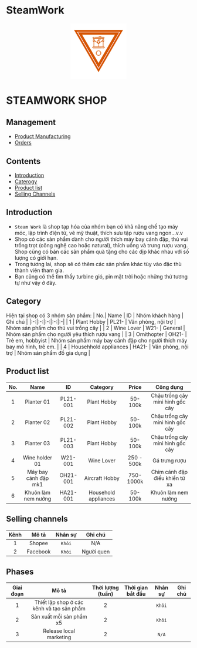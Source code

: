 # SteamWork
<div align='center'>
    <img src="./img/steamwork.png" width="30%">
</div>

# STEAMWORK SHOP

## Management
- [Product Manufacturing](./doc/PM.md)
- [Orders](./doc/Orders.md)

## Contents
- [Introduction](#introduction)
- [Caterogy](#category)
- [Product list](#product-list)
- [Selling Channels](#selling-channels)

## Introduction
- `Steam Work` là shop tạp hóa của nhóm bạn có khả năng chế tạo máy móc, lập trình điện tử, vẽ mỹ thuật, thích sưu tập rượu vang ngon...v.v  
- Shop có các sản phẩm dành cho người thích máy bay cánh đập, thú vui trồng trọt (công nghệ cao hoặc natural), thích uống và trưng rượu vang. Shop cũng có bán các sản phẩm quà tặng cho các dịp khác nhau với số lượng có giới hạn.  
- Trong tương lai, shop sẽ có thêm các sản phẩm khác tùy vào đặc thù thành viên tham gia.
- Bạn cũng có thể tìm thấy turbine gió, pin mặt trời hoặc những thứ tương tự như vậy ở đây.

## Category
Hiện tại shop có 3 nhóm sản phẩm:
| No.| Name | ID | Nhóm khách hàng | Ghi chú |
|:-:|:-:|:-:|:-:|:-|
| 1 | Plant Hobby | PL21- | Văn phòng, nội trợ | Nhóm sản phẩm cho thú vui trồng cây |
| 2 | Wine Lover | W21- | General | Nhóm sản phẩm cho người yêu thích rượu vang |
| 3 | Ornithopter | OH21- | Trẻ em, hobbyist | Nhóm sản phẩm máy bay cánh đập cho người thích máy bay mô hình, trẻ em. |
| 4 | Househhold appliances | HA21- | Văn phòng, nội trợ | Nhóm sản phẩm đồ gia dụng |
## Product list
| No.| Name | ID | Category | Price | Công dụng |
|:-:|:-:|:-:|:-:|:-:|:-:|
| 1 | Planter 01 | PL21-001 | Plant Hobby | 50-100k | Chậu trồng cây mini hình gốc cây |
| 2 | Planter 02 | PL21-002 | Plant Hobby | 50-100k | Chậu trồng cây mini hình gốc cây |
| 3 | Planter 03 | PL21-003 | Plant Hobby | 50-100k | Chậu trồng cây mini hình gốc cây |
| 4 | Wine holder 01 | W21-001 | Wine Lover | 250 - 500k | Gá trưng rượu |
| 5 | Máy bay cánh đập mk1 | OH21-001 | Aircraft Hobby | 750-1000k | Chim cánh đập điều khiển từ xa |
| 6 | Khuôn làm nem nướng | HA21-001 | Household appliances | 50-100k | Khuôn làm nem nướng |
## Selling channels
| Kênh | Mô tả | Nhân sự | Ghi chú |
|:-:|:-:|:-:|:-:|
| 1 | Shopee | `Khôi` | N/A |
| 2 | Facebook | `Khôi`| Người quen |

## Phases
| Giai đoạn | Mô tả | Thời lượng (tuần) | Thời gian bắt đầu | Nhân sự | Ghi chú |
|:-:|:-:|:-:|:-:|:-:|:-:|
| 1 | Thiết lập shop ở các kênh và tạo sản phẩm | 2 | | `Khôi`  |  |
| 2 | Sản xuất mỗi sản phẩm x5 | 2 |  | `Khôi` |  |
| 3 | Release local marketing | 2 | | `N/A` |  |

